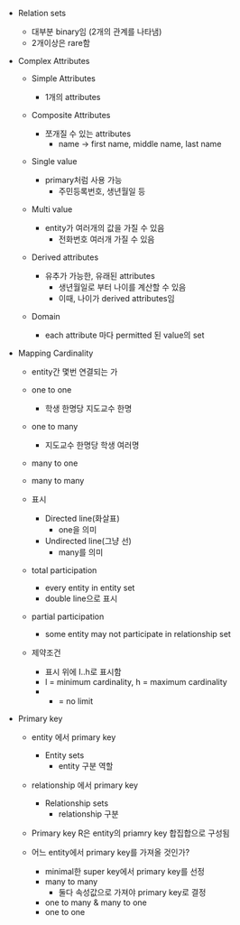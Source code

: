 - Relation sets
	- 대부분 binary임 (2개의 관계를 나타냄)
	- 2개이상은 rare함
- Complex Attributes
	- Simple Attributes
		- 1개의 attributes
	- Composite Attributes
		- 쪼개질 수 있는 attributes
			- name -> first name, middle name, last name
	
	- Single value
		- primary처럼 사용 가능
			- 주민등록번호, 생년월일 등
	- Multi value
		- entity가 여러개의 값을 가질 수 있음
			- 전화번호 여러개 가질 수 있음
	
	- Derived attributes
		- 유추가 가능한, 유래된 attributes
			- 생년월일로 부터 나이를 계산할 수 있음
			- 이때, 나이가 derived attributes임
	
	- Domain
		- each attribute 마다 permitted 된 value의 set

- Mapping Cardinality
	- entity간 몇번 연결되는 가
	
	- one to one
		- 학생 한명당 지도교수 한명
	- one to many
		- 지도교수 한명당 학생 여러명
	- many to one
	- many to many

	- 표시
		- Directed line(화살표)
			- one을 의미
		- Undirected line(그냥 선)
			- many를 의미
	
	- total participation
		- every entity in entity set
		- double line으로 표시
	- partial participation
		- some entity may not participate in relationship set
	
	- 제약조건
		- 표시 위에 I..h로 표시함
		- l = minimum cardinality, h = maximum cardinality
		- * = no limit

- Primary key
	- entity 에서 primary key
		- Entity sets
			- entity 구분 역할
	- relationship 에서 primary key
		- Relationship sets
			- relationship 구분
	- Primary key R은 entity의 priamry key 합집합으로 구성됨

	- 어느 entity에서 primary key를 가져올 것인가?
		- minimal한 super key에서 primary key를 선정
		- many to many
			- 둘다 속성값으로 가져야 primary key로 결정
		- one to many & many to one
		- one to one
